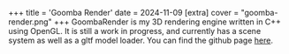 +++
title = 'Goomba Render'
date = 2024-11-09
[extra]
cover = "goomba-render.png"
+++
GoombaRender is my 3D rendering engine written in C++ using OpenGL. It is still a work in progress, and currently has a scene system as well as a gltf model loader. You can find the github page [here](https://github.com/JackJ30/GoombaRender).
